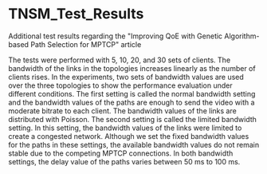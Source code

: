 # TNSM_Test_Results
Additional test results regarding the "Improving QoE with Genetic Algorithm-based Path Selection for MPTCP" article

The tests were performed with 5, 10, 20, and 30 sets of clients. The bandwidth of the links in the topologies increases linearly as the number of clients rises. In the experiments, two sets of bandwidth values are used over the three topologies to show the performance evaluation under different conditions. The first setting is called the normal bandwidth setting and the bandwidth values of the paths are enough to send the video with a moderate bitrate to each client. The bandwidth values of the links are distributed with Poisson. The second setting is called the limited bandwidth setting. In this setting, the bandwidth values of the links were limited to create a congested network. Although we set the fixed bandwidth values for the paths in these settings, the available bandwidth values do not remain stable due to the competing MPTCP connections. In both bandwidth settings, the delay value of the paths varies between 50 ms to 100 ms.

